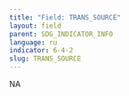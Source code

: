 ```yaml
---
title: "Field: TRANS_SOURCE"
layout: field
parent: SDG_INDICATOR_INFO
language: ru
indicator: 6-4-2
slug: TRANS_SOURCE
---
```

NA